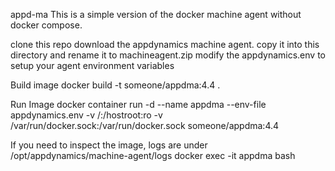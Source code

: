appd-ma
This is a simple version of the docker machine agent without docker compose.

clone this repo
download the appdynamics machine agent.  copy it into this directory and rename it to machineagent.zip
modify the appdynamics.env to setup your agent environment variables

Build image
	docker build -t someone/appdma:4.4 .

Run Image
	docker container run -d --name appdma --env-file appdynamics.env -v /:/hostroot:ro -v /var/run/docker.sock:/var/run/docker.sock someone/appdma:4.4 

If you need to inspect the image, logs are under /opt/appdynamics/machine-agent/logs
	docker exec -it appdma bash